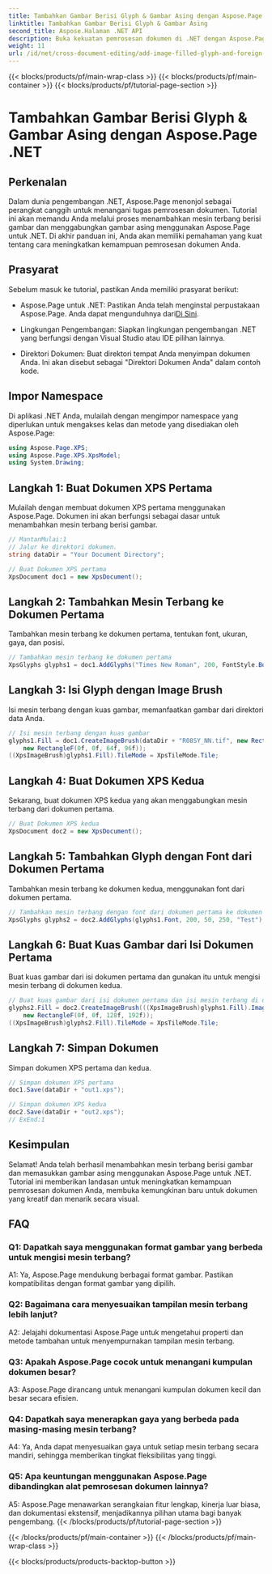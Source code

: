 ```yaml
---
title: Tambahkan Gambar Berisi Glyph & Gambar Asing dengan Aspose.Page .NET
linktitle: Tambahkan Gambar Berisi Glyph & Gambar Asing
second_title: Aspose.Halaman .NET API
description: Buka kekuatan pemrosesan dokumen di .NET dengan Aspose.Page. Tambahkan mesin terbang berisi gambar dengan mudah. Sempurnakan visual dan sederhanakan alur kerja Anda.
weight: 11
url: /id/net/cross-document-editing/add-image-filled-glyph-and-foreign-image/
---
```


{{< blocks/products/pf/main-wrap-class >}}
{{< blocks/products/pf/main-container >}}
{{< blocks/products/pf/tutorial-page-section >}}

# Tambahkan Gambar Berisi Glyph & Gambar Asing dengan Aspose.Page .NET

## Perkenalan

Dalam dunia pengembangan .NET, Aspose.Page menonjol sebagai perangkat canggih untuk menangani tugas pemrosesan dokumen. Tutorial ini akan memandu Anda melalui proses menambahkan mesin terbang berisi gambar dan menggabungkan gambar asing menggunakan Aspose.Page untuk .NET. Di akhir panduan ini, Anda akan memiliki pemahaman yang kuat tentang cara meningkatkan kemampuan pemrosesan dokumen Anda.

## Prasyarat

Sebelum masuk ke tutorial, pastikan Anda memiliki prasyarat berikut:

-  Aspose.Page untuk .NET: Pastikan Anda telah menginstal perpustakaan Aspose.Page. Anda dapat mengunduhnya dari[Di Sini](https://releases.aspose.com/page/net/).

- Lingkungan Pengembangan: Siapkan lingkungan pengembangan .NET yang berfungsi dengan Visual Studio atau IDE pilihan lainnya.

- Direktori Dokumen: Buat direktori tempat Anda menyimpan dokumen Anda. Ini akan disebut sebagai "Direktori Dokumen Anda" dalam contoh kode.

## Impor Namespace

Di aplikasi .NET Anda, mulailah dengan mengimpor namespace yang diperlukan untuk mengakses kelas dan metode yang disediakan oleh Aspose.Page:

```csharp
using Aspose.Page.XPS;
using Aspose.Page.XPS.XpsModel;
using System.Drawing;
```

## Langkah 1: Buat Dokumen XPS Pertama

Mulailah dengan membuat dokumen XPS pertama menggunakan Aspose.Page. Dokumen ini akan berfungsi sebagai dasar untuk menambahkan mesin terbang berisi gambar.

```csharp
// MantanMulai:1
// Jalur ke direktori dokumen.
string dataDir = "Your Document Directory";

// Buat Dokumen XPS pertama
XpsDocument doc1 = new XpsDocument();
```

## Langkah 2: Tambahkan Mesin Terbang ke Dokumen Pertama

Tambahkan mesin terbang ke dokumen pertama, tentukan font, ukuran, gaya, dan posisi.

```csharp
// Tambahkan mesin terbang ke dokumen pertama
XpsGlyphs glyphs1 = doc1.AddGlyphs("Times New Roman", 200, FontStyle.Bold, 50, 250, "Test");
```

## Langkah 3: Isi Glyph dengan Image Brush

Isi mesin terbang dengan kuas gambar, memanfaatkan gambar dari direktori data Anda.

```csharp
// Isi mesin terbang dengan kuas gambar
glyphs1.Fill = doc1.CreateImageBrush(dataDir + "R08SY_NN.tif", new RectangleF(0f, 0f, 128f, 192f),
    new RectangleF(0f, 0f, 64f, 96f));
((XpsImageBrush)glyphs1.Fill).TileMode = XpsTileMode.Tile;
```

## Langkah 4: Buat Dokumen XPS Kedua

Sekarang, buat dokumen XPS kedua yang akan menggabungkan mesin terbang dari dokumen pertama.

```csharp
// Buat Dokumen XPS kedua
XpsDocument doc2 = new XpsDocument();
```

## Langkah 5: Tambahkan Glyph dengan Font dari Dokumen Pertama

Tambahkan mesin terbang ke dokumen kedua, menggunakan font dari dokumen pertama.

```csharp
// Tambahkan mesin terbang dengan font dari dokumen pertama ke dokumen kedua
XpsGlyphs glyphs2 = doc2.AddGlyphs(glyphs1.Font, 200, 50, 250, "Test");
```

## Langkah 6: Buat Kuas Gambar dari Isi Dokumen Pertama

Buat kuas gambar dari isi dokumen pertama dan gunakan itu untuk mengisi mesin terbang di dokumen kedua.

```csharp
// Buat kuas gambar dari isi dokumen pertama dan isi mesin terbang di dokumen kedua
glyphs2.Fill = doc2.CreateImageBrush(((XpsImageBrush)glyphs1.Fill).Image, new RectangleF(0f, 0f, 128f, 192f),
    new RectangleF(0f, 0f, 128f, 192f));
((XpsImageBrush)glyphs2.Fill).TileMode = XpsTileMode.Tile;
```

## Langkah 7: Simpan Dokumen

Simpan dokumen XPS pertama dan kedua.

```csharp
// Simpan dokumen XPS pertama
doc1.Save(dataDir + "out1.xps");

// Simpan dokumen XPS kedua
doc2.Save(dataDir + "out2.xps");
// ExEnd:1
```

## Kesimpulan

Selamat! Anda telah berhasil menambahkan mesin terbang berisi gambar dan memasukkan gambar asing menggunakan Aspose.Page untuk .NET. Tutorial ini memberikan landasan untuk meningkatkan kemampuan pemrosesan dokumen Anda, membuka kemungkinan baru untuk dokumen yang kreatif dan menarik secara visual.

## FAQ

### Q1: Dapatkah saya menggunakan format gambar yang berbeda untuk mengisi mesin terbang?

A1: Ya, Aspose.Page mendukung berbagai format gambar. Pastikan kompatibilitas dengan format gambar yang dipilih.

### Q2: Bagaimana cara menyesuaikan tampilan mesin terbang lebih lanjut?

A2: Jelajahi dokumentasi Aspose.Page untuk mengetahui properti dan metode tambahan untuk menyempurnakan tampilan mesin terbang.

### Q3: Apakah Aspose.Page cocok untuk menangani kumpulan dokumen besar?

A3: Aspose.Page dirancang untuk menangani kumpulan dokumen kecil dan besar secara efisien.

### Q4: Dapatkah saya menerapkan gaya yang berbeda pada masing-masing mesin terbang?

A4: Ya, Anda dapat menyesuaikan gaya untuk setiap mesin terbang secara mandiri, sehingga memberikan tingkat fleksibilitas yang tinggi.

### Q5: Apa keuntungan menggunakan Aspose.Page dibandingkan alat pemrosesan dokumen lainnya?

A5: Aspose.Page menawarkan serangkaian fitur lengkap, kinerja luar biasa, dan dokumentasi ekstensif, menjadikannya pilihan utama bagi banyak pengembang.
{{< /blocks/products/pf/tutorial-page-section >}}

{{< /blocks/products/pf/main-container >}}
{{< /blocks/products/pf/main-wrap-class >}}

{{< blocks/products/products-backtop-button >}}
